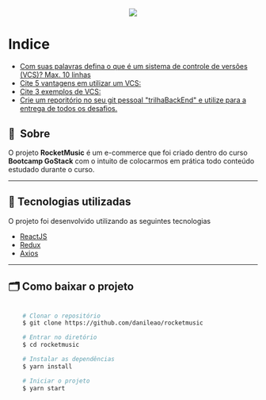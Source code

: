 <h1 align="center">
    <img src=https://ik.imagekit.io/interatte/Captura_de_Tela_2022-03-18_a%CC%80s_13.07.39_-hv_zJMtKk.png?ik-sdk-version=javascript-1.4.3&updatedAt=1647619761769>
</h1>

# Indice

- [Com suas palavras defina o que é um sistema de controle de versôes (VCS)? Max. 10 linhas](#-Com-suas-palavras-defina-o-que-é-um-sistema-de-controle-de-versôes-(VCS)-?-Max.-10-linhas)
- [Cite 5 vantagens em utilizar um VCS:](#-Cite-5-vantagens-em-utilizar-um-VCS:)
- [Cite 3 exemplos de VCS:](#-Cite-3-exemplos-de-VCS:)
- [Crie um reporitório no seu git pessoal "trilhaBackEnd" e utilize para a entrega de todos os desafios.](#-Crie-um-reporitório-no-seu-git-pessoal-"trilhaBackEnd"-e-utilize-para-a-entrega-de-todos-os-desafios.)

## 🔖&nbsp; Sobre

O projeto **RocketMusic** é um e-commerce que foi criado dentro do curso **Bootcamp GoStack** com o intuito de colocarmos em prática todo conteúdo estudado durante o curso.

---

## 🚀 Tecnologias utilizadas

O projeto foi desenvolvido utilizando as seguintes tecnologias

- [ReactJS](https://reactjs.org)
- [Redux](https://redux.org)
- [Axios](https://github.com/axios/axios)

---

## 🗂 Como baixar o projeto

```bash

    # Clonar o repositório
    $ git clone https://github.com/danileao/rocketmusic

    # Entrar no diretório
    $ cd rocketmusic

    # Instalar as dependências
    $ yarn install

    # Iniciar o projeto
    $ yarn start
```
